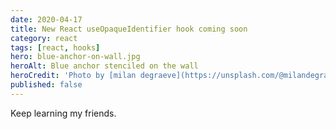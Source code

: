 ```yaml
---
date: 2020-04-17
title: New React useOpaqueIdentifier hook coming soon
category: react
tags: [react, hooks]
hero: blue-anchor-on-wall.jpg
heroAlt: Blue anchor stenciled on the wall
heroCredit: 'Photo by [milan degraeve](https://unsplash.com/@milandegraeve)'
published: false
---
```


Keep learning my friends.
